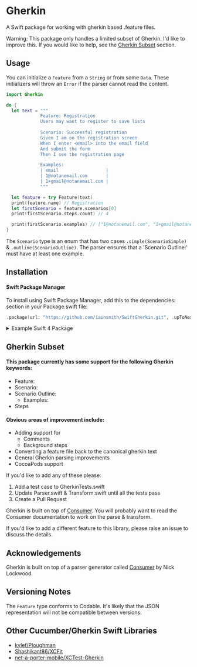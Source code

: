 # Gherkin

A Swift package for working with gherkin based .feature files.

Warning: This package only handles a limited subset of Gherkin. I'd like to improve this. If you would like to help, see the [Gherkin Subset](#Gherkin-Subset) section.

## Usage

You can initialize a `Feature` from a `String` or from some `Data`. These initializers will throw an `Error` if the parser cannot read the content.

```swift
import Gherkin

do {
  let text = """
             Feature: Registration
             Users may want to register to save lists
             
             Scenario: Successful registration
             Given I am on the registration screen
             When I enter <email> into the email field
             And submit the form
             Then I see the registration page

             Examples:
             | email                  |
             | 1@notanemail.com       |
             | 1+gmail@notanemail.com |
             """

  let feature = try Feature(text)
  print(feature.name) // Registration
  let firstScenario = feature.scenarios[0]
  print(firstScenario.steps.count) // 4

  print(firstScenario.examples) // ["1@notanemail.com", "1+gmail@notanemail.com"]
}
```

The `Scenario` type is an enum that has two cases `.simple(ScenarioSimple)` & `.outline(ScenarioOutline)`. The parser ensures that a 'Scenario Outline:' must have at least one example.

## Installation

#### Swift Package Manager

To install using Swift Package Manager, add this to the dependencies: section in your Package.swift file:

```swift
.package(url: "https://github.com/iainsmith/SwiftGherkin.git", .upToNextMinor(from: "0.1.0")),
```

<details>
<summary>Example Swift 4 Package</summary>

```swift
let package = Package(
    name: "MyPackage",
    products: [
        .library(
            name: "MyPackage",
            targets: ["MyPackage"]),
    ],
    dependencies: [
        .package(url: "https://github.com/iainsmith/SwiftGherkin.git", .upToNextMinor(from: "0.1.0")),
    ],
    targets: [
        .target(
            name: "MyPackage",
            dependencies: ["Gherkin"])
    ]
)
```
</details>


## Gherkin Subset

#### This package currently has some support for the following Gherkin keywords:

* Feature:
* Scenario:
* Scenario Outline:
  * Examples:
* Steps

#### Obvious areas of improvement include:

* Adding support for
  * Comments
  * Background steps
* Converting a feature file back to the canonical gherkin text
* General Gherkin parsing improvements
* CocoaPods support

If you'd like to add any of these please:

1. Add a test case to GherkinTests.swift
2. Update Parser.swift & Transform.swift until all the tests pass
3. Create a Pull Request

Gherkin is built on top of [Consumer](https://github.com/nicklockwood/Consumer). You will probably want to read the Consumer documentation to work on the parse & transform.

If you'd like to add a different feature to this library, please raise an issue to discuss the details.

## Acknowledgements

Gherkin is built on top of a parser generator called [Consumer](https://github.com/nicklockwood/Consumer) by Nick Lockwood.

## Versioning Notes

The `Feature` type conforms to Codable. It's likely that the JSON representation will not be compatible between versions.

## Other Cucumber/Gherkin Swift Libraries

* [kylef/Ploughman](https://github.com/kylef/Ploughman)
* [Shashikant86/XCFit](https://github.com/Shashikant86/XCFit)
* [net-a-porter-mobile/XCTest-Gherkin](https://github.com/net-a-porter-mobile/XCTest-Gherkin)
